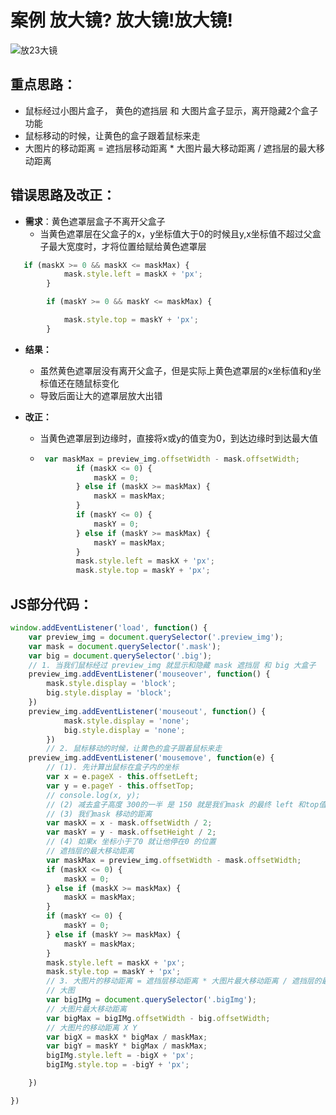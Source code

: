 # 案例 放大镜? 放大镜!放大镜!

![放23大镜](C:\Users\cws\Desktop\放23大镜.gif)

## 重点思路：

+ 鼠标经过小图片盒子， 黄色的遮挡层 和 大图片盒子显示，离开隐藏2个盒子功能
+ 鼠标移动的时候，让黄色的盒子跟着鼠标来走
+ 大图片的移动距离 = 遮挡层移动距离 * 大图片最大移动距离 / 遮挡层的最大移动距离

## 错误思路及改正：

+ **需求**：黄色遮罩层盒子不离开父盒子
  + 当黄色遮罩层在父盒子的x，y坐标值大于0的时候且y,x坐标值不超过父盒子最大宽度时，才将位置给赋给黄色遮罩层

```javascript
   if (maskX >= 0 && maskX <= maskMax) {
            mask.style.left = maskX + 'px';
        }

        if (maskY >= 0 && maskY <= maskMax) {

            mask.style.top = maskY + 'px';
        }
```

+ **结果：**

  + 虽然黄色遮罩层没有离开父盒子，但是实际上黄色遮罩层的x坐标值和y坐标值还在随鼠标变化
  + 导致后面让大的遮罩层放大出错

+ **改正：**

  + 当黄色遮罩层到边缘时，直接将x或y的值变为0，到达边缘时到达最大值

  + ```javascript
     var maskMax = preview_img.offsetWidth - mask.offsetWidth;
            if (maskX <= 0) {
                maskX = 0;
            } else if (maskX >= maskMax) {
                maskX = maskMax;
            }
            if (maskY <= 0) {
                maskY = 0;
            } else if (maskY >= maskMax) {
                maskY = maskMax;
            }
            mask.style.left = maskX + 'px';
            mask.style.top = maskY + 'px';
    ```

    

## JS部分代码：

```javascript
window.addEventListener('load', function() {
    var preview_img = document.querySelector('.preview_img');
    var mask = document.querySelector('.mask');
    var big = document.querySelector('.big');
    // 1. 当我们鼠标经过 preview_img 就显示和隐藏 mask 遮挡层 和 big 大盒子
    preview_img.addEventListener('mouseover', function() {
        mask.style.display = 'block';
        big.style.display = 'block';
    })
    preview_img.addEventListener('mouseout', function() {
            mask.style.display = 'none';
            big.style.display = 'none';
        })
        // 2. 鼠标移动的时候，让黄色的盒子跟着鼠标来走
    preview_img.addEventListener('mousemove', function(e) {
        // (1). 先计算出鼠标在盒子内的坐标
        var x = e.pageX - this.offsetLeft;
        var y = e.pageY - this.offsetTop;
        // console.log(x, y);
        // (2) 减去盒子高度 300的一半 是 150 就是我们mask 的最终 left 和top值了
        // (3) 我们mask 移动的距离
        var maskX = x - mask.offsetWidth / 2;
        var maskY = y - mask.offsetHeight / 2;
        // (4) 如果x 坐标小于了0 就让他停在0 的位置
        // 遮挡层的最大移动距离
        var maskMax = preview_img.offsetWidth - mask.offsetWidth;
        if (maskX <= 0) {
            maskX = 0;
        } else if (maskX >= maskMax) {
            maskX = maskMax;
        }
        if (maskY <= 0) {
            maskY = 0;
        } else if (maskY >= maskMax) {
            maskY = maskMax;
        }
        mask.style.left = maskX + 'px';
        mask.style.top = maskY + 'px';
        // 3. 大图片的移动距离 = 遮挡层移动距离 * 大图片最大移动距离 / 遮挡层的最大移动距离
        // 大图
        var bigIMg = document.querySelector('.bigImg');
        // 大图片最大移动距离
        var bigMax = bigIMg.offsetWidth - big.offsetWidth;
        // 大图片的移动距离 X Y
        var bigX = maskX * bigMax / maskMax;
        var bigY = maskY * bigMax / maskMax;
        bigIMg.style.left = -bigX + 'px';
        bigIMg.style.top = -bigY + 'px';

    })

})
```


